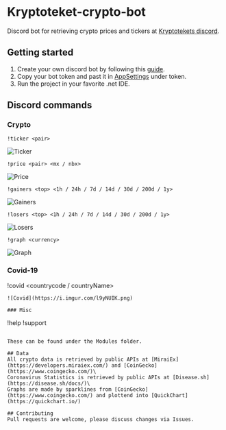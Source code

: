 # Kryptoteket-crypto-bot
Discord bot for retrieving crypto prices and tickers at [Kryptotekets discord](https://discord.gg/heWSa5n).

## Getting started

1. Create your own discord bot by following this [guide](https://discordpy.readthedocs.io/en/latest/discord.html).
2. Copy your bot token and past it in [AppSettings](https://github.com/loekensgard/kryptoteket-crypto-bot/blob/master/Kryptoteket.Bot/appsettings.json) under token.
3. Run the project in your favorite .net IDE.

## Discord commands

### Crypto

```
!ticker <pair>
```
![Ticker](https://i.imgur.com/pizNUcY.png)
```
!price <pair> <mx / nbx>
```
![Price](https://i.imgur.com/2IJk6QH.png)
```
!gainers <top> <1h / 24h / 7d / 14d / 30d / 200d / 1y>
```
![Gainers](https://i.imgur.com/8rT0LnB.png)
```
!losers <top> <1h / 24h / 7d / 14d / 30d / 200d / 1y>
```
![Losers](https://i.imgur.com/z8Cz5Oz.png)
```
!graph <currency>
```
![Graph](https://i.imgur.com/8ZFIQuq.png)

### Covid-19

!covid <countrycode / countryName>
```
![Covid](https://i.imgur.com/l9yNUIK.png)

### Misc

```
!help
!support
```

These can be found under the Modules folder.

## Data
All crypto data is retrieved by public APIs at [MiraiEx](https://developers.miraiex.com/) and [CoinGecko](https://www.coingecko.com/)\
Coronavirus Statistics is retrieved by public APIs at [Disease.sh](https://disease.sh/docs/)\
Graphs are made by sparklines from [CoinGecko](https://www.coingecko.com/) and plottend into [QuickChart](https://quickchart.io/)

## Contributing
Pull requests are welcome, please discuss changes via Issues. 
